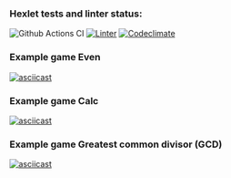 ### Hexlet tests and linter status:
![Github Actions CI](https://github.com/AlexeiAK/java-project-lvl1/actions/workflows/main.yml/badge.svg)
[![Linter](https://github.com/AlexeiAK/java-project-lvl1/workflows/hexlet-check/badge.svg)](https://github.com/AlexeiAK/java-project-lvl1/actions)
[![Codeclimate](https://api.codeclimate.com/v1/badges/a99a88d28ad37a79dbf6/maintainability)](https://codeclimate.com/github/AlexeiAK/java-project-lvl1/maintainability)

### Example game Even
[![asciicast](https://asciinema.org/a/444530.svg)](https://asciinema.org/a/444530)

### Example game Calc
[![asciicast](https://asciinema.org/a/450355.svg)](https://asciinema.org/a/450355)

### Example game Greatest common divisor (GCD)
[![asciicast](https://asciinema.org/a/450878.svg)](https://asciinema.org/a/450878)
